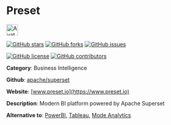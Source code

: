 
# Preset 

<a href="https://www.preset.io"><img src="https://icons.duckduckgo.com/ip3/www.preset.io.ico" alt="Avatar" width="30" height="30" /></a>

[![GitHub stars](https://img.shields.io/github/stars/apache/superset.svg?style=social&label=Star&maxAge=2592000)](https://GitHub.com/apache/superset/stargazers/) [![GitHub forks](https://img.shields.io/github/forks/apache/superset.svg?style=social&label=Fork&maxAge=2592000)](https://GitHub.com/apache/superset/network/) [![GitHub issues](https://img.shields.io/github/issues/apache/superset.svg)](https://GitHub.com/Napache/superset/issues/)

[![GitHub license](https://img.shields.io/github/license/apache/superset.svg)](https://github.com/apache/superset/blob/master/LICENSE) [![GitHub contributors](https://img.shields.io/github/contributors/apache/superset.svg)](https://GitHub.com/apache/superset/graphs/contributors/) 

**Category**: Business Intelligence

**Github**: [apache/superset](https://github.com/apache/superset)

**Website**: [www.preset.io](https://www.preset.io)

**Description**:
Modern BI platform powered by Apache Superset

**Alternative to**: [PowerBI](https://powerbi.microsoft.com/), [Tableau](https://www.tableau.com/), [Mode Analytics](https://mode.com/)
